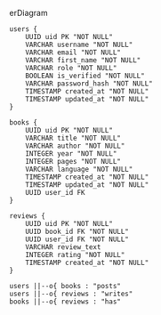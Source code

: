 erDiagram

    users {
        UUID uid PK "NOT NULL"
        VARCHAR username "NOT NULL"
        VARCHAR email "NOT NULL"
        VARCHAR first_name "NOT NULL"
        VARCHAR role "NOT NULL"
        BOOLEAN is_verified "NOT NULL"
        VARCHAR password_hash "NOT NULL"
        TIMESTAMP created_at "NOT NULL"
        TIMESTAMP updated_at "NOT NULL"
    }

    books {
        UUID uid PK "NOT NULL"
        VARCHAR title "NOT NULL"
        VARCHAR author "NOT NULL"
        INTEGER year "NOT NULL"
        INTEGER pages "NOT NULL"
        VARCHAR language "NOT NULL"
        TIMESTAMP created_at "NOT NULL"
        TIMESTAMP updated_at "NOT NULL"
        UUID user_id FK
    }

    reviews {
        UUID uid PK "NOT NULL"
        UUID book_id FK "NOT NULL"
        UUID user_id FK "NOT NULL"
        VARCHAR review_text
        INTEGER rating "NOT NULL"
        TIMESTAMP created_at "NOT NULL"
    }

    users ||--o{ books : "posts"
    users ||--o{ reviews : "writes"
    books ||--o{ reviews : "has"
  